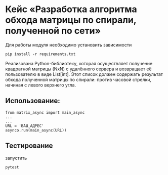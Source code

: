 # Кейс «Разработка алгоритма обхода матрицы по спирали, полученной по сети»

Для работы модуля необходимо установить зависимости

`pip install -r requirements.txt`

Реализована Python-библиотеку, которая осуществляет получение квадратной 
матрицы (NxN) с удалённого сервера и возвращает её пользователю в виде 
List[int]. Этот список должен содержать результат обхода полученной матрицы 
по спирали: против часовой стрелки, начиная с левого верхнего угла.

## Использование:
```
from matrix_async import main_async
...
...
URL = 'ВАШ_АДРЕС'
asynco.run(main_async(URL))
```

## Тестирование
запустить 

```pytest```
